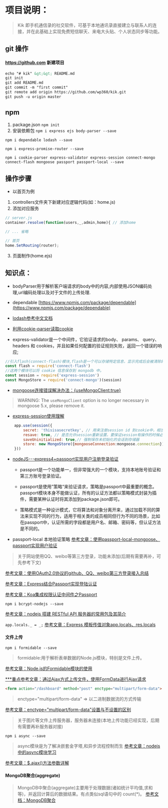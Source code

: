 # 项目说明：
> Kik 即手机通信录的社交软件，可基于本地通讯录直接建立与联系人的连接，并在此基础上实现免费短信聊天、来电大头贴、个人状态同步等功能。
## git 操作
#### https://github.com 新建项目
```html
echo "# kik" &gt;&gt; README.md
git init
git add README.md
git commit -m "first commit"
git remote add origin https://github.com/wp360/kik.git
git push -u origin master
```
## npm
1. package.json `npm init`
2. 安装依赖包
`npm i express ejs body-parser --save`

`npm i dependable lodash --save`

`npm i express-promise-router --save`

`npm i cookie-parser express-validator express-session connect-mongo connect-flash mongoose passport passport-local --save`

## 操作步骤
* 以首页为例
1. controllers文件夹下新建对应逻辑代码(如：home.js)
2. 添加对应服务
```js
// server.js
container.resolve(function(users,_,admin,home){ // 添加home

// ... 省略

// 首页
home.SetRouting(router);
```
3. 页面制作(home.ejs)

## 知识点：
* bodyParser用于解析客户端请求的body中的内容,内部使用JSON编码处理,url编码处理以及对于文件的上传处理.

* dependable [https://www.npmjs.com/package/dependable](https://www.npmjs.com/package/dependable)

* [lodash参考中文文档](http://www.css88.com/doc/lodash/)

* [利用cookie-parser读取cookie](https://segmentfault.com/a/1190000004139342?_ea=504710)

* express-validator是一个中间件，它验证请求的body、 params、 query、 headers 和 cookies，并且如果任何配置的验证规则失败，返回一个错误的响应;

```js
//引入flash(connect-flash)模块,flash是一个可以存储特定信息，显示完成后会被清除的模块
const flash = require('connect-flash')
//这两个模块可以将 cookie 信息保存到 mongodb 中。
const session = require('express-session')
const MongoStore = require('connect-mongo')(session)
```

* [mongoose连接错误解决办法：{useMongoClient:true}](http://blog.csdn.net/ganyingxie123456/article/details/75008449)
> WARNING: The `useMongoClient` option is no longer necessary in mongoose 5.x, please remove it.
* [express-session使用理解](https://www.cnblogs.com/xiashan17/p/5897282.html)
```js
    app.use(session({
        secret: 'thisisasecretkey', // 用来注册session id 到cookie中，相当与一个密钥。
        resave: true, // 是否允许session重新设置，要保证session有操作的时候必须设置这个属性为true
        saveUninitialized: true,// 强制保存未初始化的会话到存储器
        store: new MongoStore({mongooseConnection:mongoose.connection})// session存储的实例子，一般可以用redis和mangodb来实现
    }))
```
* [nodeJS---express4+passport实现用户注册登录验证](https://www.cnblogs.com/y-yxh/p/5859937.html)
    * passport是一个功能单一，但非常强大的一个模块，支持本地账号验证和第三方账号登录验证。

    * passport是使用”策略“来验证请求，策略是passport中最重要的概念。passport模块本身不能做认证，所有的认证方法都以策略模式封装为插件，需要某种认证时将其添加到package.json即可。

    * 策略模式是一种设计模式，它将算法和对象分离开来，通过加载不同的算法来实现不同的行为，适用于相关类的成员相同但行为不同的场景，比如在passport中，认证所需的字段都是用户名、邮箱、密码等，但认证方法是不同的。

* passport-local 本地验证策略
[参考文章：使用passport-local-mongoose、passport实现用户验证](http://blog.csdn.net/u011750507/article/details/51025480)

> 关于网站使用QQ、weibo等第三方登录，功能未添加(后期有需要再补，可先参考下文)

[参考文章：使用OAuth2.0协议的github、QQ、weibo第三方登录接入总结](https://www.cnblogs.com/gabrielchen/p/5800225.html)

[参考文章：Express结合Passport实现登陆认证](http://blog.fens.me/nodejs-express-passport/)

[参考文章：Koa集成权限认证中间件之Passport](http://blog.csdn.net/a1035434631/article/details/78752271)

`npm i bcrypt-nodejs --save`

[参考文章：nodejs 搭建 RESTful API 服务器的常用包及其简介](https://www.cnblogs.com/lihuanqing/p/7229878.html)

`app.locals._ = _;`
[参考文章：Express 模板传值对象app.locals、res.locals](https://itbilu.com/nodejs/npm/Ny0k0TKP-.html)

#### 文件上传
`npm i formidable --save`

> formidable:用于解析表单数据的Node.js模块，特别是文件上传。

[参考文章：Node.js的Formidable模块的使用](http://www.cnblogs.com/yuanke/archive/2016/02/26/5221853.html)

[***重点参考文章：通过Ajax方式上传文件，使用FormData进行Ajax请求](http://www.cnblogs.com/yuanke/archive/2016/02/26/5221853.html)

```html
<form action="/dashboard" method="post" enctype="multipart/form-data">
```
> enctype="multipart/form-data" => 以二进制数据流的方式传输

[参考文章：enctype="multipart/form-data"设置与不设置的区别](http://blog.csdn.net/rock_lv/article/details/52596782)

> 关于图片等文件上传服务器，服务器未连接(本地上传功能已经实现，后期有需要再补服务器对接)

`npm i async --save`
> async模块是为了解决嵌套金字塔,和异步流程控制而生
[参考文章：nodejs中的async模块学习](http://blog.csdn.net/zzwwjjdj1/article/details/51857959)

[参考文章：$.ajax()方法参数详解](https://www.cnblogs.com/prefect/p/5632986.html)

#### MongoDB聚合(aggregate)
> MongoDB中聚合(aggregate)主要用于处理数据(诸如统计平均值,求和等)，并返回计算后的数据结果。有点类似sql语句中的 count(*)。
[参考文档：MongoDB聚合](http://www.runoob.com/mongodb/mongodb-aggregate.html)